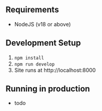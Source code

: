 ## Requirements
- NodeJS (v18 or above)

## Development Setup

1. `npm install`
2. `npm run develop`
3. Site runs at http://localhost:8000

## Running in production
- todo